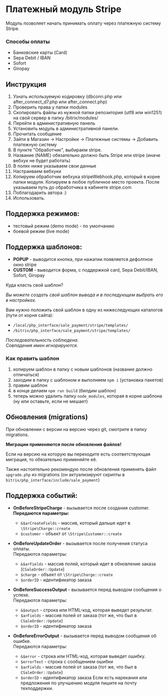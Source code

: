 # Платежный модуль Stripe

Модуль позволяет начать принимать оплату через платежную систему Stripe.

### Способы оплаты

* Банковские карты (Card)
* Sepa Debit / IBAN
* Sofort
* Giropay

## Инструкция

1. Узнать используемую кодировку (dbconn.php или after_connect_d7.php или after_connect.php)
1. Проверить права у папки modules
1. Скопировать файлы из нужной папки репозитория (utf8 или win1251) на свой сервер в папку /bitrix/modules/
1. Перейти в административную панель
1. Установить модуль в административной панели.
1. Прочитать сообщение
1. Зайти в Магазин -> Настройки -> Платежные системы -> Добавить платежную систему
1. В пункте "Обработчик", выбираем stripe.
1. Название (NAME) обязательно должно быть Stripe или stripe (иначе вебхук не будет работать)
1. В полях ниже указываем свои данные
1. Настраиваем вебхуки
1. Копируем обработчик вебхука stripeWebhook.php, который в корне папки модуля. Копируем в любое публичное место проекта. После указываем путь до обработчика в кабинете stripe.com
1. Поблагодарить автора :)
1. Использовать.


## Поддержка режимов:
* тестовый режим (demo mode) - по умолчанию
* боевой режим (live mode)

## Поддержка шаблонов:
* **POPUP** - выводится кнопка, при нажатии появляется дефолтное окно stripe
* **CUSTOM** - выводится форма, с поддержкой card, Sepa Debit/IBAN, Sofort, Giropay

Куда класть свой шаблон?

_Вы можете создать свой шаблон вывода и в последующем выбрать его в настройках._

Вам нужно положить свой шаблон в одну из нижеследующих каталогов (пути от корня сайта):
* `/local/php_interface/sale_payment/stripe/templates/`
* `/bitrix/php_interface/sale_payment/stripe/templates/`

_Последовательность соблюдена._\
_Совпадения имен игнорируются._

### Как править шаблон
1. копируем шаблон в папку с новым шаблонов (название должно отличаться)
1. заходим в папку с шаблоном и выполняем `npm i` (установка пакетов)
1. правим шаблон
1. в конце делаем `npm run build` (билдим шаблон)
1. теперь можно удалить папку `node_modules`, которая в корне шаблона (ну или оставьте, если не мешает)

## Обновления (migrations)
При обновлении с версии на версию через git, смотрите в папку migrations.

**Миграции применяются после обновления файлов!**

Если на версию на которую вы переходите есть соответствующая миграция, то обязательно применяйте её.

Также настоятельно рекомендую после обновления применять файл ``upgrade.php`` из migrations (он актуализируют скрипты в `bitrix/php_interface/include/sale_payment`)

## Поддержка событий:

* **OnBeforeStripeCharge** - вызывается после создания customer.\
**Передаются параметры:**
    * `&$arCreateFields` - массив, который дальше идет в `\Stripe\Charge::create`
    * `$customer` - объект от `\Stripe\Customer::create`
    
* **OnBeforeUpdateOrder** - вызывается после получения статуса оплаты.\
Передаются параметры:
    * `&$arFields` - массив полей, который идет в обновление заказа (`CSaleOrder::Update`)
    * `$charge` - объект от `\Stripe\Charge::create`
    * `$orderID` - идентификатор заказа
    
* **OnBeforeSuccessOutput** - вызывается перед выводом сообщения о успехе.\
Передаются параметры:
    * `&$output` - строка или HTML-код, которая выведет результат.
    * `$arFields` - массив полей от заказа (тот же, что был в `CSaleOrder::Update`)
    * `$orderID` - идентификатор заказа
    
* **OnBeforeErrorOutput** - вызывается перед выводом сообщения об ошибке.\
Передаются параметры:
    * `&$error` - строка или HTML-код, которая выведет ошибку.
    * `$errorText` - строка с сообщением ошибки
    * `$arFields` - массив полей от заказа (тот же, что был в `CSaleOrder::Update`)
    * `$orderID` - идентификатор заказа
Если есть нарекания или предложения по улучшению модуля пишите на почту техподдержки.